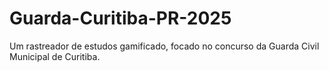 # Guarda-Curitiba-PR-2025
Um rastreador de estudos gamificado, focado no concurso da Guarda Civil Municipal de Curitiba.
